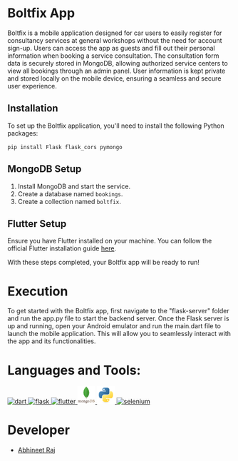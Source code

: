 # Boltfix App

Boltfix is a mobile application designed for car users to easily register for consultancy services at general workshops without the need for account sign-up. Users can access the app as guests and fill out their personal information when booking a service consultation. The consultation form data is securely stored in MongoDB, allowing authorized service centers to view all bookings through an admin panel. User information is kept private and stored locally on the mobile device, ensuring a seamless and secure user experience.

## Installation

To set up the Boltfix application, you'll need to install the following Python packages:

```
pip install Flask flask_cors pymongo
```

## MongoDB Setup

1. Install MongoDB and start the service.
2. Create a database named `bookings`.
3. Create a collection named `boltfix`.

## Flutter Setup

Ensure you have Flutter installed on your machine. You can follow the official Flutter installation guide [here](https://flutter.dev/docs/get-started/install).

With these steps completed, your Boltfix app will be ready to run!


# Execution

To get started with the Boltfix app, first navigate to the "flask-server" folder and run the app.py file to start the backend server. Once the Flask server is up and running, open your Android emulator and run the main.dart file to launch the mobile application. This will allow you to seamlessly interact with the app and its functionalities.

# Languages and Tools:

<p align="left"> <a href="https://dart.dev" target="_blank" rel="noreferrer"> <img src="https://www.vectorlogo.zone/logos/dartlang/dartlang-icon.svg" alt="dart" width="40" height="40"/> </a> <a href="https://flask.palletsprojects.com/" target="_blank" rel="noreferrer"> <img src="https://www.vectorlogo.zone/logos/pocoo_flask/pocoo_flask-icon.svg" alt="flask" width="40" height="40"/> </a> <a href="https://flutter.dev" target="_blank" rel="noreferrer"> <img src="https://www.vectorlogo.zone/logos/flutterio/flutterio-icon.svg" alt="flutter" width="40" height="40"/> </a> <a href="https://www.mongodb.com/" target="_blank" rel="noreferrer"> <img src="https://raw.githubusercontent.com/devicons/devicon/master/icons/mongodb/mongodb-original-wordmark.svg" alt="mongodb" width="40" height="40"/> </a> <a href="https://www.python.org" target="_blank" rel="noreferrer"> <img src="https://raw.githubusercontent.com/devicons/devicon/master/icons/python/python-original.svg" alt="python" width="40" height="40"/> </a> <a href="https://www.selenium.dev" target="_blank" rel="noreferrer"> <img src="https://raw.githubusercontent.com/detain/svg-logos/780f25886640cef088af994181646db2f6b1a3f8/svg/selenium-logo.svg" alt="selenium" width="40" height="40"/> </a> </p>

# Developer
*   [Abhineet Raj](https://github.com/abhineetraj1)
